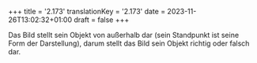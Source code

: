 +++
title = '2.173'
translationKey = '2.173'
date = 2023-11-26T13:02:32+01:00
draft = false
+++

Das Bild stellt sein Objekt von außerhalb dar (sein Standpunkt ist seine Form der Darstellung), darum stellt das Bild sein Objekt richtig oder falsch dar.

